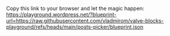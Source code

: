 Copy this link to your browser and let the magic happen: https://playground.wordpress.net/?blueprint-url=https://raw.githubusercontent.com/vladmirom/valve-blocks-playground/refs/heads/main/posts-picker/blueprint.json
